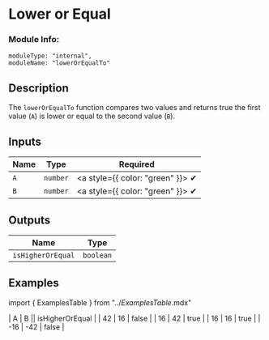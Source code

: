 # Lower or Equal
### Module Info: 
```
moduleType: "internal",
moduleName: "lowerOrEqualTo"
```

## Description
The `lowerOrEqualTo` function compares two values and returns true the first value (`A`) is lower or equal to the second value (`B`).

## Inputs
| Name | Type | Required |
|------|------|:-----:|
| `A` | `number` | <a style={{ color: "green" }}> ✔ </a>
| `B` | `number` | <a style={{ color: "green" }}> ✔ </a>

## Outputs
| Name | Type |
|------|------|
| `isHigherOrEqual` | `boolean` |

## Examples
import { ExamplesTable } from "../_ExamplesTable_.mdx"

<ExamplesTable>
| A | B || isHigherOrEqual |
| 42 | 16 | false |
| 16 | 42 | true |
| 16 | 16 | true |
| -16 | -42 | false |
</ExamplesTable>

